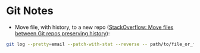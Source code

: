 Git Notes
=========

* Move file, with history, to a new repo
 ([StackOverflow: Move files between Git repos preserving history]):

```bash
git log --pretty=email --patch-with-stat --reverse -- path/to/file_or_folder | (cd /path/to/new_repository && git am)
```



[StackOverflow: Move files between Git repos preserving history]: https://stackoverflow.com/questions/1365541/how-to-move-files-from-one-git-repo-to-another-not-a-clone-preserving-history#11426261
